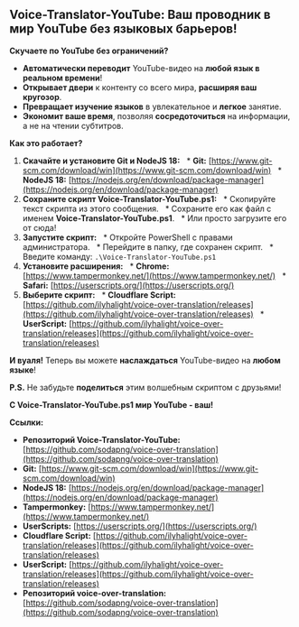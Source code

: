 ## Voice-Translator-YouTube: Ваш проводник в мир YouTube без языковых барьеров!

**Скучаете по YouTube без ограничений?**

* **Автоматически переводит** YouTube-видео на **любой язык в реальном времени**!
* **Открывает двери** к контенту со всего мира, **расширяя ваш кругозор**.
* **Превращает изучение языков** в увлекательное и **легкое** занятие.
* **Экономит ваше время**, позволяя **сосредоточиться** на информации, а не на чтении субтитров.

**Как это работает?**

1. **Скачайте и установите Git и NodeJS 18:**
  * **Git:** [https://www.git-scm.com/download/win](https://www.git-scm.com/download/win)
  * **NodeJS 18:** [https://nodejs.org/en/download/package-manager](https://nodejs.org/en/download/package-manager)
2. **Сохраните скрипт Voice-Translator-YouTube.ps1:**
  * Скопируйте текст скрипта из этого сообщения.
  * Сохраните его как файл с именем **Voice-Translator-YouTube.ps1**.
  * Или просто загрузите его от сюда!
3. **Запустите скрипт:**
  * Откройте PowerShell с правами администратора.
  * Перейдите в папку, где сохранен скрипт.
  * Введите команду: `.\Voice-Translator-YouTube.ps1`
4. **Установите расширения:**
  * **Chrome:** [https://www.tampermonkey.net/](https://www.tampermonkey.net/)
  * **Safari:** [https://userscripts.org/](https://userscripts.org/)
5. **Выберите скрипт:**
  * **Cloudflare Script:** [https://github.com/ilyhalight/voice-over-translation/releases](https://github.com/ilyhalight/voice-over-translation/releases)
  * **UserScript:** [https://github.com/ilyhalight/voice-over-translation/releases](https://github.com/ilyhalight/voice-over-translation/releases)

**И вуаля!** Теперь вы можете **наслаждаться** YouTube-видео на **любом языке**!

**P.S.** Не забудьте **поделиться** этим волшебным скриптом с друзьями!

**С Voice-Translator-YouTube.ps1 мир YouTube - ваш!**

**Ссылки:**

* **Репозиторий Voice-Translator-YouTube:** [https://github.com/sodapng/voice-over-translation](https://github.com/sodapng/voice-over-translation)
* **Git:** [https://www.git-scm.com/download/win](https://www.git-scm.com/download/win)
* **NodeJS 18:** [https://nodejs.org/en/download/package-manager](https://nodejs.org/en/download/package-manager)
* **Tampermonkey:** [https://www.tampermonkey.net/](https://www.tampermonkey.net/)
* **UserScripts:** [https://userscripts.org/](https://userscripts.org/)
* **Cloudflare Script:** [https://github.com/ilyhalight/voice-over-translation/releases](https://github.com/ilyhalight/voice-over-translation/releases)
* **UserScript:** [https://github.com/ilyhalight/voice-over-translation/releases](https://github.com/ilyhalight/voice-over-translation/releases)
* **Репозиторий voice-over-translation:** [https://github.com/sodapng/voice-over-translation](https://github.com/sodapng/voice-over-translation)
